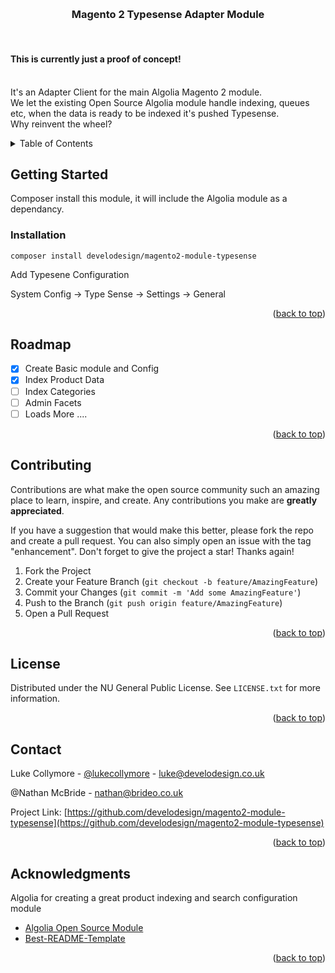 <!-- Improved compatibility of back to top link: See: https://github.com/othneildrew/Best-README-Template/pull/73 -->
<a name="readme-top"></a>

<!-- PROJECT LOGO -->
<br />
<div>
  <h3 align="center">Magento 2 Typesense Adapter Module</h3>

  <p align="left">
     <br />
    <h4 align="left">This is currently just a proof of concept!</h3>
    <br />
    It's an Adapter Client for the main Algolia Magento 2 module.
    <br />
    We let the existing Open Source Algolia module handle indexing, queues etc, when the data is ready to be indexed it's pushed Typesense.
    <br />
    Why reinvent the wheel?
  </p>
</div>



<!-- TABLE OF CONTENTS -->
<details>
  <summary>Table of Contents</summary>
  <ol>
    <li>
      <a href="#getting-started">Getting Started</a>
      <ul>
        <li><a href="#installation">Installation</a></li>
      </ul>
    </li>
    <li><a href="#roadmap">Roadmap</a></li>
    <li><a href="#contributing">Contributing</a></li>
    <li><a href="#license">License</a></li>
    <li><a href="#contact">Contact</a></li>
    <li><a href="#acknowledgments">Acknowledgments</a></li>
  </ol>
</details>

<!-- GETTING STARTED -->
## Getting Started

Composer install this module, it will include the Algolia module as a dependancy. 

### Installation

   ```shell
   composer install develodesign/magento2-module-typesense
   ```
   
   Add Typesene Configuration
   
   System Config -> Type Sense -> Settings -> General

<p align="right">(<a href="#readme-top">back to top</a>)</p>


<!-- ROADMAP -->
## Roadmap

- [x] Create Basic module and Config
- [x] Index Product Data
- [ ] Index Categories
- [ ] Admin Facets
- [ ] Loads More ....

<p align="right">(<a href="#readme-top">back to top</a>)</p>


<!-- CONTRIBUTING -->
## Contributing

Contributions are what make the open source community such an amazing place to learn, inspire, and create. Any contributions you make are **greatly appreciated**.

If you have a suggestion that would make this better, please fork the repo and create a pull request. You can also simply open an issue with the tag "enhancement".
Don't forget to give the project a star! Thanks again!

1. Fork the Project
2. Create your Feature Branch (`git checkout -b feature/AmazingFeature`)
3. Commit your Changes (`git commit -m 'Add some AmazingFeature'`)
4. Push to the Branch (`git push origin feature/AmazingFeature`)
5. Open a Pull Request

<p align="right">(<a href="#readme-top">back to top</a>)</p>



<!-- LICENSE -->
## License

Distributed under the NU General Public License. See `LICENSE.txt` for more information.

<p align="right">(<a href="#readme-top">back to top</a>)</p>



<!-- CONTACT -->
## Contact
Luke Collymore - [@lukecollymore](https://twitter.com/lukecollymore) - luke@develodesign.co.uk

@Nathan McBride - nathan@brideo.co.uk

Project Link: [https://github.com/develodesign/magento2-module-typesense](https://github.com/develodesign/magento2-module-typesense)

<p align="right">(<a href="#readme-top">back to top</a>)</p>


<!-- ACKNOWLEDGMENTS -->
## Acknowledgments
Algolia for creating a great product indexing and search configuration module
* [Algolia Open Source Module](https://github.com/algolia/algoliasearch-magento-2)
* [Best-README-Template](https://github.com/othneildrew/Best-README-Template)

<p align="right">(<a href="#readme-top">back to top</a>)</p>
